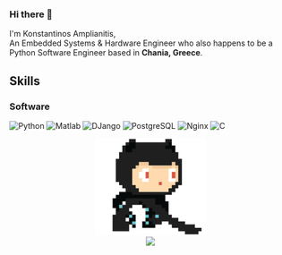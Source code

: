 ### Hi there 👋


I'm Konstantinos Amplianitis,  
An Embedded Systems & Hardware Engineer who also happens to be a Python Software Engineer based in <b>Chania, Greece</b>.


## Skills

### Software 
![Python](https://img.shields.io/static/v1?label=&message=Python&color=3776AB&style=for-the-badge&logo=Python&logoColor=white&maxAge=604800)
![Matlab](https://img.shields.io/static/v1?label=&message=Matlab&color=0076A8&style=for-the-badge&logo=Mathworks&logoColor=white&maxAge=604800)
![DJango](https://img.shields.io/static/v1?label=&message=DJango&color=092E20&style=for-the-badge&logo=Django&logoColor=white&maxAge=604800)
![PostgreSQL](https://img.shields.io/static/v1?label=&message=PostgreSQL&color=336791&style=for-the-badge&logo=postgresql&logoColor=white&maxAge=604800)
![Nginx](https://img.shields.io/static/v1?label=&message=Nginx&color=269539&style=for-the-badge&logo=Nginx&logoColor=white&maxAge=604800)
![C](https://img.shields.io/static/v1?label=&message=C&color=00599C&style=for-the-badge&logo=C%2b%2b&logoColor=white&maxAge=604800)

<!--
**kamplianitis/kamplianitis** is a ✨ _special_ ✨ repository because its `README.md` (this file) appears on your GitHub profile.

Here are some ideas to get you started:

- 🔭 Projects I have done!
- 🌱 I’m currently learning 
- 👯 I’m looking to collaborate on ...
- 🤔 I’m looking for help with 
- 💬 Ask me about ...
- 📫 How to reach me: ...
- 😄 Pronouns: ...
- ⚡ Fun fact: ...
- 🌱 I’m currently working on Deployment of hw-extended containers on a soft-core RISCV implementation
-->

<p align="center">
  <img src="https://github.com/0dayNinja/0dayNinja/blob/main/github.gif" width=200>
    <br>
  <img src="https://github-readme-stats.vercel.app/api/top-langs/?username=0dayNinja&&theme=dark&layout=compact">
  <br>

</p>
